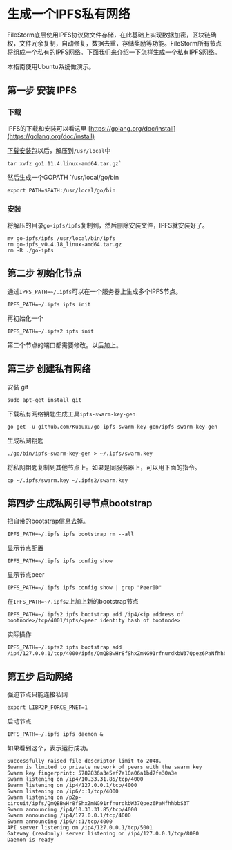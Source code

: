 # 生成一个IPFS私有网络

FileStorm底层使用IPFS协议做文件存储，在此基础上实现数据加密，区块链确权，文件冗余复制，自动修复，数据去重，存储奖励等功能。FileStorm所有节点将组成一个私有的IPFS网络。下面我们来介绍一下怎样生成一个私有IPFS网络。

本指南使用Ubuntu系统做演示。

## 第一步 安装 IPFS

### 下载

IPFS的下载和安装可以看这里 [https://golang.org/doc/install](https://golang.org/doc/install)

[下载安装包](https://golang.org/dl/)以后，解压到`/usr/local`中

`````
tar xvfz go1.11.4.linux-amd64.tar.gz`
`````

然后生成一个GOPATH `/usr/local/go/bin

`````
export PATH=$PATH:/usr/local/go/bin
`````


### 安装

将解压的目录`go-ipfs/ipfs`复制到，然后删除安装文件，IPFS就安装好了。

```
mv go-ipfs/ipfs /usr/local/bin/ipfs
rm go-ipfs_v0.4.18_linux-amd64.tar.gz
rm -R ./go-ipfs
```

## 第二步 初始化节点

通过`IPFS_PATH=~/.ipfs`可以在一个服务器上生成多个IPFS节点。
```
IPFS_PATH=~/.ipfs ipfs init
```
再初始化一个
```
IPFS_PATH=~/.ipfs2 ipfs init
```
第二个节点的端口都需要修改。以后加上。


## 第三步 创建私有网络

安装 git

`````
sudo apt-get install git
`````

下载私有网络钥匙生成工具`ipfs-swarm-key-gen`

`````
go get -u github.com/Kubuxu/go-ipfs-swarm-key-gen/ipfs-swarm-key-gen
``````

生成私网钥匙

`````
./go/bin/ipfs-swarm-key-gen > ~/.ipfs/swarm.key
``````

将私网钥匙复制到其他节点上。如果是同服务器上，可以用下面的指令。

``````
cp ~/.ipfs/swarm.key ~/.ipfs2/swarm.key
``````

## 第四步 生成私网引导节点bootstrap

把自带的bootstrap信息去掉。

``````
IPFS_PATH=~/.ipfs ipfs bootstrap rm --all
``````

显示节点配置

``````
IPFS_PATH=~/.ipfs ipfs config show
``````

显示节点peer

``````
IPFS_PATH=~/.ipfs ipfs config show | grep "PeerID"
``````

在`IPFS_PATH=~/.ipfs2`上加上新的bootstrap节点

``````
IPFS_PATH=~/.ipfs2 ipfs bootstrap add /ip4/<ip address of bootnode>/tcp/4001/ipfs/<peer identity hash of bootnode>
``````

实际操作

``````
IPFS_PATH=~/.ipfs2 ipfs bootstrap add /ip4/127.0.0.1/tcp/4000/ipfs/QmQBBwHr8fShxZmNG91rfnurdkbW37Qpez6PaNfhhbbS3T
``````

## 第五步 启动网络

强迫节点只能连接私网

``````
export LIBP2P_FORCE_PNET=1
``````

启动节点

``````
IPFS_PATH=~/.ipfs ipfs daemon &
``````

如果看到这个，表示运行成功。
```
Successfully raised file descriptor limit to 2048.
Swarm is limited to private network of peers with the swarm key
Swarm key fingerprint: 5782836a3e5ef7a10a06a1bd7fe30a3e
Swarm listening on /ip4/10.33.31.85/tcp/4000
Swarm listening on /ip4/127.0.0.1/tcp/4000
Swarm listening on /ip6/::1/tcp/4000
Swarm listening on /p2p-circuit/ipfs/QmQBBwHr8fShxZmNG91rfnurdkbW37Qpez6PaNfhhbbS3T
Swarm announcing /ip4/10.33.31.85/tcp/4000
Swarm announcing /ip4/127.0.0.1/tcp/4000
Swarm announcing /ip6/::1/tcp/4000
API server listening on /ip4/127.0.0.1/tcp/5001
Gateway (readonly) server listening on /ip4/127.0.0.1/tcp/8080
Daemon is ready
````
